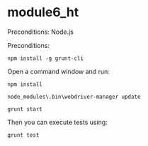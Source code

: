 # module6_ht

Preconditions: Node.js

Preconditions:

    npm install -g grunt-cli

Open a command window and run:

    npm install 
    
    node_modules\.bin\webdriver-manager update
    
    grunt start

Then you can execute tests using:

    grunt test 

